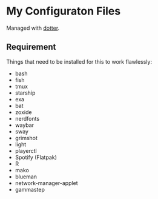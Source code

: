 # My Configuraton Files

Managed with [dotter](https://github.com/SuperCuber/dotter).

## Requirement

Things that need to be installed for this to work flawlessly:
- bash
- fish
- tmux
- starship
- exa
- bat
- zoxide
- nerdfonts
- waybar
- sway
- grimshot
- light
- playerctl
- Spotify (Flatpak)
- R
- mako
- blueman
- network-manager-applet
- gammastep
